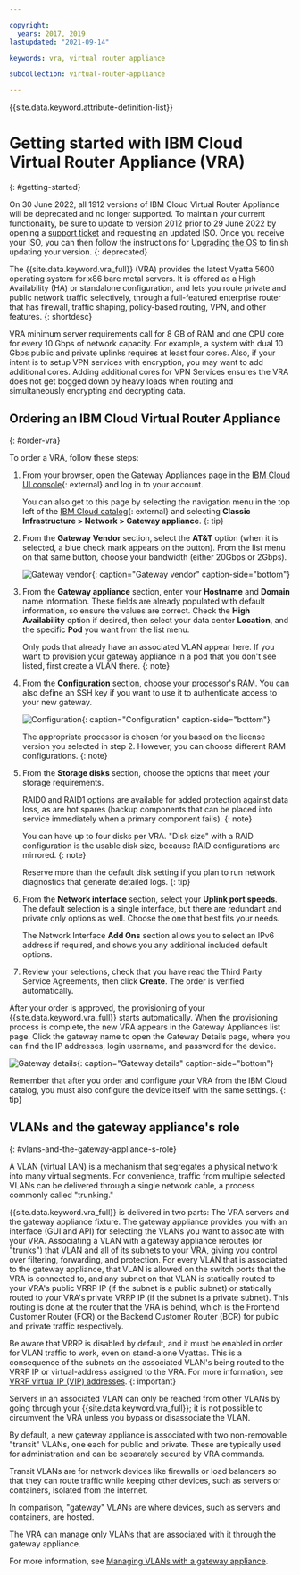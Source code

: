 ```yaml
---

copyright:
  years: 2017, 2019
lastupdated: "2021-09-14"

keywords: vra, virtual router appliance

subcollection: virtual-router-appliance

---
```


{{site.data.keyword.attribute-definition-list}}

# Getting started with IBM Cloud Virtual Router Appliance (VRA)
{: #getting-started}

On 30 June 2022, all 1912 versions of IBM Cloud Virtual Router Appliance will be deprecated and no longer supported. To maintain your current functionality, be sure to update to version 2012 prior to 29 June 2022 by opening a [support ticket](/docs/virtual-router-appliance?topic=gateway-appliance-getting-help) and requesting an updated ISO. Once you receive your ISO, you can then follow the instructions for [Upgrading the OS](/docs/virtual-router-appliance?topic=virtual-router-appliance-upgrading-the-os) to finish updating your version.
{: deprecated}

The {{site.data.keyword.vra_full}} (VRA) provides the latest Vyatta 5600 operating system for x86 bare metal servers. It is offered as a High Availability (HA) or standalone configuration, and lets you route private and public network traffic selectively, through a full-featured enterprise router that has firewall, traffic shaping, policy-based routing, VPN, and other features.
{: shortdesc}

VRA minimum server requirements call for 8 GB of RAM and one CPU core for every 10 Gbps of network capacity. For example, a system with dual 10 Gbps public and private uplinks requires at least four cores. Also, if your intent is to setup VPN services with encryption, you may want to add additional cores. Adding additional cores for VPN Services ensures the VRA does not get bogged down by heavy loads when routing and simultaneously encrypting and decrypting data.

## Ordering an IBM Cloud Virtual Router Appliance
{: #order-vra}

To order a VRA, follow these steps:

1. From your browser, open the Gateway Appliances page in the [IBM Cloud UI console](https://{DomainName}/gen1/infrastructure/provision/gateway){: external} and log in to your account.

   You can also get to this page by selecting the navigation menu in the top left of the [IBM Cloud catalog](https://{DomainName}/){: external} and selecting **Classic Infrastructure > Network > Gateway appliance**.
   {: tip}

2. From the **Gateway Vendor** section, select the **AT&T** option (when it is selected, a blue check mark appears on the button). From the list menu on that same button, choose your bandwidth (either 20Gbps or 2Gbps).

   ![Gateway vendor](images/ordering_vra.png "Gateway vendor"){: caption="Gateway vendor" caption-side="bottom"}

3. From the **Gateway appliance** section, enter your **Hostname** and **Domain** name information. These fields are already populated with default information, so ensure the values are correct. Check the **High Availability** option if desired, then select your data center **Location**, and the specific **Pod** you want from the list menu.

   Only pods that already have an associated VLAN appear here. If you want to provision your gateway appliance in a pod that you don't see listed, first create a VLAN there.
   {: note}

4. From the **Configuration** section, choose your processor's RAM. You can also define an SSH key if you want to use it to authenticate access to your new gateway.

   ![Configuration](images/ordering_vra_2.png "Configuration"){: caption="Configuration" caption-side="bottom"}

   The appropriate processor is chosen for you based on the license version you selected in step 2. However, you can choose different RAM configurations.
   {: note}

5. From the **Storage disks** section, choose the options that meet your storage requirements.

   RAID0 and RAID1 options are available for added protection against data loss, as are hot spares (backup components that can be placed into service immediately when a primary component fails).
   {: note}

   You can have up to four disks per VRA. "Disk size" with a RAID configuration is the usable disk size, because RAID configurations are mirrored.
   {: note}

   Reserve more than the default disk setting if you plan to run network diagnostics that generate detailed logs.
   {: tip}

6. From the **Network interface** section, select your **Uplink port speeds**. The default selection is a single interface, but there are redundant and private only options as well. Choose the one that best fits your needs.

   The Network Interface **Add Ons** section allows you to select an IPv6 address if required, and shows you any additional included default options.

7. Review your selections, check that you have read the Third Party Service Agreements, then click **Create**. The order is verified automatically.

After your order is approved, the provisioning of your {{site.data.keyword.vra_full}} starts automatically. When the provisioning process is complete, the new VRA appears in the Gateway Appliances list page. Click the gateway name to open the Gateway Details page, where you can find the IP addresses, login username, and password for the device.  

   ![Gateway details](images/gateway_details.png "Gateway details"){: caption="Gateway details" caption-side="bottom"}

Remember that after you order and configure your VRA from the IBM Cloud catalog, you must also configure the device itself with the same settings.
{: tip}

## VLANs and the gateway appliance's role
{: #vlans-and-the-gateway-appliance-s-role}

A VLAN (virtual LAN) is a mechanism that segregates a physical network into many virtual segments. For convenience, traffic from multiple selected VLANs can be delivered through a single network cable, a process commonly called "trunking."

{{site.data.keyword.vra_full}} is delivered in two parts: The VRA servers and the gateway appliance fixture. The gateway appliance provides you with an interface (GUI and API) for selecting the VLANs you want to associate with your VRA. Associating a VLAN with a gateway appliance reroutes (or "trunks") that VLAN and all of its subnets to your VRA, giving you control over filtering, forwarding, and protection. For every VLAN that is associated to the gateway appliance, that VLAN is allowed on the switch ports that the VRA is connected to, and any subnet on that VLAN is statically routed to your VRA's public VRRP IP (if the subnet is a public subnet) or statically routed to your VRA's private VRRP IP (if the subnet is a private subnet). This routing is done at the router that the VRA is behind, which is the Frontend Customer Router (FCR) or the Backend Customer Router (BCR) for public and private traffic respectively.

Be aware that VRRP is disabled by default, and it must be enabled in order for VLAN traffic to work, even on stand-alone Vyattas. This is a consequence of the subnets on the associated VLAN's being routed to the VRRP IP or virtual-address assigned to the VRA. For more information, see [VRRP virtual IP (VIP) addresses](/docs/virtual-router-appliance?topic=virtual-router-appliance-working-with-high-availability-and-vrrp#vrrp-virtual-ip-vip-addresses).
{: important}

Servers in an associated VLAN can only be reached from other VLANs by going through your {{site.data.keyword.vra_full}}; it is not possible to circumvent the VRA unless you bypass or disassociate the VLAN.

By default, a new gateway appliance is associated with two non-removable "transit" VLANs, one each for public and private. These are typically used for administration and can be separately secured by VRA commands.

Transit VLANs are for network devices like firewalls or load balancers so that they can route traffic while keeping other devices, such as servers or containers, isolated from the internet.

In comparison, "gateway" VLANs are where devices, such as servers and containers, are hosted.

The VRA can manage only VLANs that are associated with it through the gateway appliance.

For more information, see [Managing VLANs with a gateway appliance](/docs/virtual-router-appliance?topic=gateway-appliance-managing-vlans-and-gateway-appliances).
